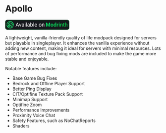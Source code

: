 # Apollo

<a href="https://modrinth.com/modpack/forsakenborders-apollo"><img src="https://raw.githubusercontent.com/Suiranoil/badges/main/assets/minecraft/platform/modrinth/mini/badge.svg" alt="Modrinth" height="32"></a>

A lightweight, vanilla-friendly quality of life modpack designed for servers but playable in singleplayer. It enhances the vanilla experience without adding new content, making it ideal for servers with minimal resources. Lots of performance and bug fixing mods are included to make the game more stable and enjoyable.

Notable features include:
- Base Game Bug Fixes
- Bedrock and Offline Player Support
- Better Ping Display
- CIT/Optifine Texture Pack Support
- Minimap Support
- Optifine Zoom
- Performance Improvements
- Proximity Voice Chat
- Safety Features, such as NoChatReports
- Shaders
